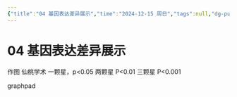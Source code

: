 ```yaml
---
{"title":"04 基因表达差异展示","time":"2024-12-15 周日","tags":null,"dg-publish":true,"permalink":"/400 科研/生信/04 基因表达差异展示/","dgPassFrontmatter":true,"created":"2024-12-15T15:36:26.341+08:00","updated":"2024-12-15T15:55:50.097+08:00"}
---
```


# 04 基因表达差异展示
作图 仙桃学术
一颗星，p<0.05
两颗星 P<0.01
三颗星 P<0.001

graphpad

















































































































































































































































































































































































































































